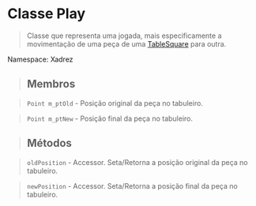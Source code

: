 # Classe Play #

> Classe que representa uma jogada, mais especificamente a movimentação de uma peça de uma [TableSquare](TableSquare.md) para outra.


Namespace: Xadrez

> ## Membros ##

> `Point m_ptOld` - Posição original da peça no tabuleiro.

> `Point m_ptNew` - Posição final da peça no tabuleiro.


> ## Métodos ##

> `oldPosition` - Accessor. Seta/Retorna a posição original da peça no tabuleiro.

> `newPosition` - Accessor. Seta/Retorna a posição final da peça no tabuleiro.
